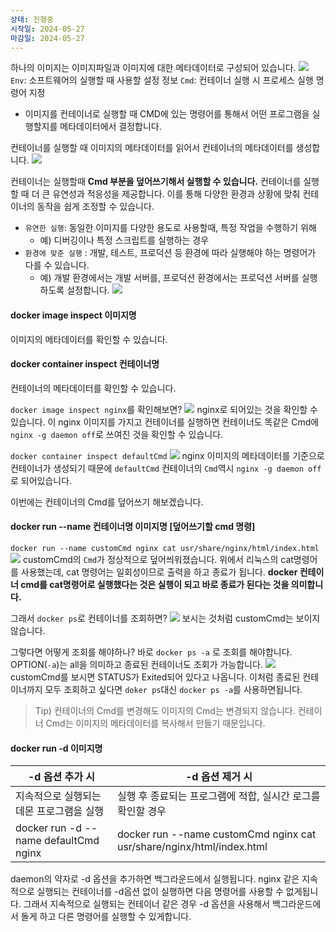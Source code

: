 ```yaml
---
상태: 진행중
시작일: 2024-05-27
마감일: 2024-05-27
---
```

하나의 이미지는 이미지파일과 이미지에 대한 메타데이터로 구성되어 있습니다.
![](https://i.imgur.com/SHMDMoB.png)
`Env`: 소프트웨어의 실행할 때 사용할 설정 정보
`Cmd`: 컨테이너 실행 시 프로세스 실행 명령어 지정
- 이미지를 컨테이너로 실행할 때 CMD에 있는 명령어를 통해서 어떤 프로그램을 실행할지를 메타데이터에서 결정합니다.

컨테이너를 실행할 때 이미지의 메타데이터를 읽어서 컨테이너의 메타데이터를 생성합니다.
![](https://i.imgur.com/GIm1VM4.png)


컨테이너는 실행할때 **Cmd 부분을 덮어쓰기해서 실행할 수 있습니다.**
컨테이너를 실행할 때 더 큰 유연성과 적응성을 제공합니다. 이를 통해 다양한 환경과 상황에 맞춰 컨테이너의 동작을 쉽게 조정할 수 있습니다.
- `유연한 실행`: 동일한 이미지를 다양한 용도로 사용할때, 특정 작업을 수행하기 위해
	- 예) 디버깅이나 특정 스크립트를 실행하는 경우
- `환경에 맞춘 실행` : 개발, 테스트, 프로덕션 등 환경에 따라 실행해야 하는 명령어가 다를 수 있습니다.
	- 예) 개발 환경에서는 개발 서버를, 프로덕션 환경에서는 프로덕션 서버를 실행하도록 설정합니다.
![](https://i.imgur.com/fjPQy9t.png)
#### docker image inspect 이미지명
이미지의 메타데이터를 확인할 수 있습니다.
#### docker container inspect 컨테이너명
컨테이너의 메타데이터를 확인할 수 있습니다.

`docker image inspect nginx`를 확인해보면?
![](https://i.imgur.com/bgyXN7n.png)
nginx로 되어있는 것을 확인할 수 있습니다. 이 nginx 이미지를 가지고 컨테이너를 실행하면 컨테이너도 똑같은 Cmd에 `nginx -g daemon off`로 쓰여진 것을 확인할 수 있습니다.

`docker container inspect defaultCmd`
![](https://i.imgur.com/RNYJRLs.png)
nginx 이미지의 메타데이터를 기준으로 컨테이너가 생성되기 때문에 `defaultCmd` 컨테이너의 `Cmd`역시 `nginx -g daemon off`로 되어있습니다.

이번에는 컨테이너의 Cmd를 덮어쓰기 해보겠습니다.
#### docker run --name 컨테이너명  이미지명  [덮어쓰기할 cmd 명령]
`docker run --name customCmd nginx cat usr/share/nginx/html/index.html`
![](https://i.imgur.com/Pz0Zfh2.png)
customCmd의 `Cmd`가 정상적으로 덮어씌워졌습니다.
위에서 리눅스의 cat명령어를 사용했는데, cat 명령어는 일회성이므로 출력을 하고 종료가 됩니다.
**docker 컨테이너 cmd를 cat명령어로 실행했다는 것은 실행이 되고 바로 종료가 된다는 것을 의미합니다.**

그래서 `docker ps`로 컨테이너를 조회하면?
![](https://i.imgur.com/01yVCHy.png)
보시는 것처럼 customCmd는 보이지 않습니다.

그렇다면 어떻게 조회를 해야하나? 바로 `docker ps -a` 로 조회를 해야합니다.
OPTION(`-a`)는 all을 의미하고 종료된 컨테이너도 조회가 가능합니다.
![](https://i.imgur.com/6s9BTl4.png)
customCmd를 보시면 STATUS가 Exited되어 있다고 나옵니다. 이처럼 종료된 컨테이너까지 모두 조회하고 싶다면 `doker ps`대신 `docker ps -a`를 사용하면됩니다.

> Tip)
컨테이너의 Cmd를 변경해도 이미지의 Cmd는 변경되지 않습니다. 컨테이너 Cmd는 이미지의 메타데이터를 복사해서 만들기 때문입니다.

#### docker **run -d** 이미지명
| -d 옵션 추가 시                            | -d 옵션 제거 시                                                            |
| ------------------------------------- | --------------------------------------------------------------------- |
| 지속적으로 실행되는 데몬 프로그램을 실행                | 실행 후 종료되는 프로그램에 적합, 실시간 로그를 확인할 경우                                    |
| docker run -d --name defaultCmd nginx | docker run --name customCmd nginx cat usr/share/nginx/html/index.html |
daemon의 약자로 -d 옵션을 추가하면 백그라운드에서 실행됩니다.
nginx 같은 지속적으로 실행되는 컨테이너를 -d옵션 없이 실행하면 다음 명령어를 사용할 수 없게됩니다. 그래서 지속적으로 실행되는 컨테이너 같은 경우 -d 옵션을 사용해서 백그라운드에서 돌게 하고 다른 명령어를 실행할 수 있게합니다.

